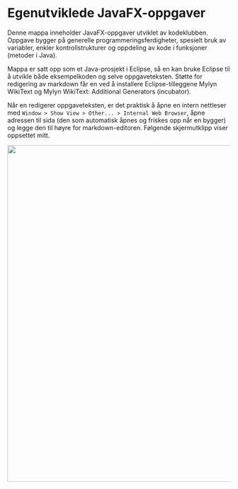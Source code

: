 # Egenutviklede JavaFX-oppgaver

Denne mappa inneholder JavaFX-oppgaver utviklet av kodeklubben. Oppgave
bygger på generelle programmeringsferdigheter, spesielt bruk av
variabler, enkler kontrollstrukturer og oppdeling av kode i funksjoner
(metoder i Java).

Mappa er satt opp som et Java-prosjekt i Eclipse, så en kan bruke
Eclipse til å utvikle både eksempelkoden og selve oppgaveteksten. Støtte
for redigering av markdown får en ved å installere Eclipse-tilleggene
Mylyn WikiText og Mylyn WikiText: Additional Generators (incubator).

Når en redigerer oppgaveteksten, er det praktisk å åpne en intern
nettleser med `Window > Show View > Other... > Internal Web Browser`,
åpne adressen til sida (den som automatisk åpnes og friskes opp når en
bygger) og legge den til høyre for markdown-editoren. Følgende
skjermutklipp viser oppsettet mitt.

<img src="images/eclipse-workbench-layout.png" style="width: 761px;"/>
